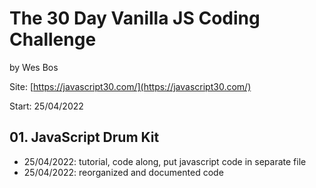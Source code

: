 # The 30 Day Vanilla JS Coding Challenge

by Wes Bos

Site: [https://javascript30.com/](https://javascript30.com/)

Start: 25/04/2022

## 01. JavaScript Drum Kit

- 25/04/2022: tutorial, code along, put javascript code in separate file
- 25/04/2022: reorganized and documented code
